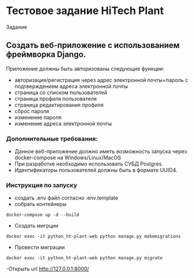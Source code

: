 # Тестовое задание HiTech Plant
Задание
## Создать веб-приложение c использованием фреймворка Django.
Приложение должны быть авторизованы следующие функции:
- авторизация/регистрация через адрес электронной почты+пароль с подтверждением адреса электронной почты
- страница со списком пользователей
- страница профиля пользователя
- страница редактирования профиля
- сброс пароля
- изменение пароля
- изменение адреса электронной почты

### Дополнительные требования:
- Данное веб-приложение должно иметь возможность запуска через docker-compose на Windows/Linux/MacOS
- При разработке необходимо использовать СУБД Postgres.
- Идентификаторы пользователей должны быть в формате UUID4.

### Инструкция по запуску
- создать .env файл согласно .env.template
- собрать контейнеры
```commandline
docker-compose up -d --build
```
- Создать мигрции 
```commandline
docker exec -it python_ht-plant-web python manage.py makemigrations
```
- Провести миграции
```commandline
docker exec -it python_ht-plant-web python manage.py migrate
```
-Открыть url http://127.0.0.1:8000/